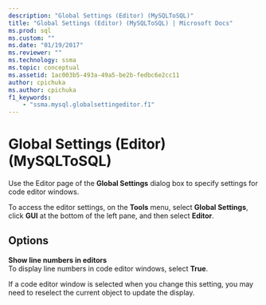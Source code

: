 ```yaml
---
description: "Global Settings (Editor) (MySQLToSQL)"
title: "Global Settings (Editor) (MySQLToSQL) | Microsoft Docs"
ms.prod: sql
ms.custom: ""
ms.date: "01/19/2017"
ms.reviewer: ""
ms.technology: ssma
ms.topic: conceptual
ms.assetid: 1ac003b5-493a-49a5-be2b-fedbc6e2cc11
author: cpichuka 
ms.author: cpichuka 
f1_keywords: 
    - "ssma.mysql.globalsettingeditor.f1"
---
```

# Global Settings (Editor) (MySQLToSQL)
Use the Editor page of the **Global Settings** dialog box to specify settings for code editor windows.  
  
To access the editor settings, on the **Tools** menu, select **Global Settings**, click **GUI** at the bottom of the left pane, and then select **Editor**.  
  
## Options  
**Show line numbers in editors**  
To display line numbers in code editor windows, select **True**.  
  
If a code editor window is selected when you change this setting, you may need to reselect the current object to update the display.  
  
